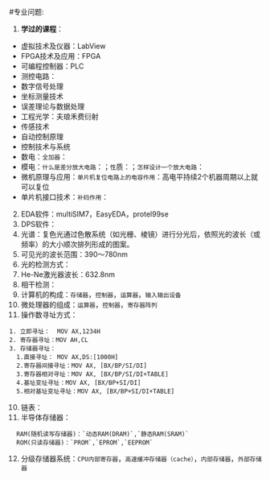 #专业问题:
1. **学过的课程**：
* 虚拟技术及仪器：LabView
* FPGA技术及应用：FPGA
* 可编程控制器：PLC
* 测控电路：
* 数字信号处理
* 坐标测量技术
* 误差理论与数据处理
* 工程光学：夫琅禾费衍射
* 传感技术
* 自动控制原理
* 控制技术与系统
* 数电：`全加器`：
* 模电：`什么是差分放大电路`：；`性`质：；`怎样设计一个放大电路`：
* 微机原理与应用：`单片机复位电路上的电容作用`：高电平持续2个机器周期以上就可以复位
* 单片机接口技术：`补码作用`：
2. EDA软件：multiSIM7，EasyEDA，protel99se
3. DPS软件：
4. 光谱：复色光通过色散系统（如光栅、棱镜）进行分光后，依照光的波长（或频率）的大小顺次排列形成的图案。
5. 可见光的波长范围：390～780nm
6. 光的检测方式：
7. He-Ne激光器波长：632.8nm
8. 相干检测：
9. 计算机的构成：`存储器`，`控制器`，`运算器`，`输入输出设备`
10. 微处理器的组成：`运算器`，`控制器`，`寄存器阵列`
11. 操作数寻址方式：
```
1. 立即寻址：  MOV AX,1234H
2. 寄存器寻址：MOV AH,CL
3. 存储器寻址：
  1.直接寻址： MOV AX,DS:[1000H]
  2.寄存器间接寻址：MOV AX, [BX/BP/SI/DI]
  3.寄存器相对寻址：MOV AX, [BX/BP/SI/DI+TABLE]
  4.基址变址寻址：MOV AX, [BX/BP+SI/DI]
  5.相对基址变址寻址：MOV AX, [BX/BP+SI/DI+TABLE]
```
10. 链表：
11. 半导体存储器：
```
  RAM(随机读写存储器)：`动态RAM(DRAM)`,`静态RAM(SRAM)`
  ROM(只读存储器)：`PROM`,`EPROM`,`EEPROM`
```
12. 分级存储器系统：`CPU内部寄存器`，`高速缓冲存储器（cache）`，`内部存储器`，`外部存储器`
